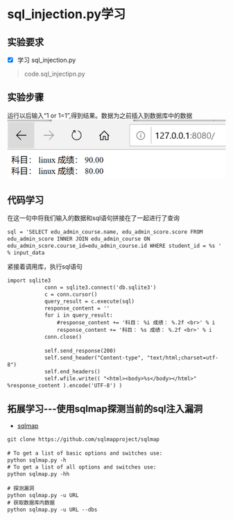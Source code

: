 # sql_injection.py学习
## 实验要求
- [x] 学习 sql_injection.py
>code.sql_injectipn.py
## 实验步骤
运行以后输入“1 or 1=1”,得到结果。数据为之前插入到数据库中的数据
![](images/result.png)
## 代码学习
在这一句中将我们输入的数据和sql语句拼接在了一起进行了查询
```
sql = 'SELECT edu_admin_course.name, edu_admin_score.score FROM edu_admin_score INNER JOIN edu_admin_course ON edu_admin_score.course_id=edu_admin_course.id WHERE student_id = %s ' % input_data
```
紧接着调用库，执行sql语句
```
import sqlite3
            conn = sqlite3.connect('db.sqlite3')
            c = conn.cursor()
            query_result = c.execute(sql)
            response_content = ''
            for i in query_result:
                #response_content += '科目： %i 成绩： %.2f <br>' % i
                response_content += '科目： %s 成绩： %.2f <br>' % i
            conn.close()

            self.send_response(200)
            self.send_header("Content-type", "text/html;charset=utf-8")
            self.end_headers()
            self.wfile.write(( "<html><body>%s</body></html>" %response_content ).encode('UTF-8') )
```
## 拓展学习---使用sqlmap探测当前的sql注入漏洞
* [sqlmap](https://github.com/sqlmapproject/sqlmap)
```
git clone https://github.com/sqlmapproject/sqlmap

# To get a list of basic options and switches use:
python sqlmap.py -h
# To get a list of all options and switches use:
python sqlmap.py -hh

# 探测漏洞
python sqlmap.py -u URL
# 获取数据库内数据
python sqlmap.py -u URL --dbs

```